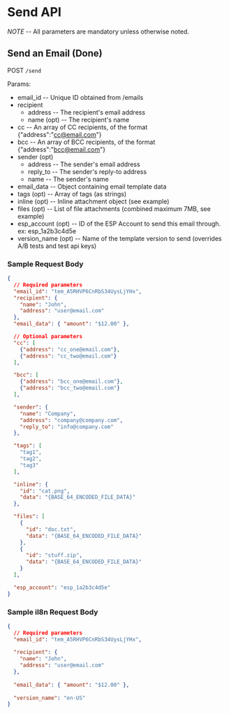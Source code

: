 Send API
=============

*NOTE* -- All parameters are mandatory unless otherwise noted.

Send an Email (Done)
-----------------------

POST `/send`

Params:

- email_id       -- Unique ID obtained from /emails
- recipient      
   - address -- The recipient's email address
   - name (opt) -- The recipient's name
- cc 		-- An array of CC recipients, of the format {"address":"cc@email.com"}
- bcc 		-- An array of BCC recipients, of the format {"address":"bcc@email.com"}
- sender (opt)
   - address 	-- The sender's email address
   - reply_to 	-- The sender's reply-to address
   - name 		-- The sender's name
- email_data 	-- Object containing email template data
- tags (opt) 			-- Array of tags (as strings)
- inline (opt) 		-- Inline attachment object (see example)
- files	(opt)		-- List of file attachments (combined maximum 7MB, see example)
- esp_account (opt)	-- ID of the ESP Account to send this email through. ex: esp_1a2b3c4d5e
- version_name (opt) -- Name of the template version to send (overrides A/B tests and test api keys)

### Sample Request Body

```json
{
  // Required parameters
  "email_id": "tem_A5RHVP6CnRbS34UysLjYHx",
  "recipient": {
    "name": "John",
    "address": "user@email.com"
  },
  "email_data": { "amount": "$12.00" },

  // Optional parameters
  "cc": [
    {"address": "cc_one@email.com"},
    {"address": "cc_two@email.com"}
  ],

  "bcc": [
    {"address": "bcc_one@email.com"},
    {"address": "bcc_two@email.com"}
  ],

  "sender": {
    "name": "Company",
    "address": "company@company.com",
    "reply_to": "info@company.com"
  },

  "tags": [
    "tag1",
    "tag2",
    "tag3"
  ],

  "inline": {
    "id": "cat.png",
    "data": "{BASE_64_ENCODED_FILE_DATA}"
  },

  "files": [
    {
      "id": "doc.txt",
      "data": "{BASE_64_ENCODED_FILE_DATA}"
    },
    {
      "id": "stuff.zip",
      "data": "{BASE_64_ENCODED_FILE_DATA}"
    }
  ],

  "esp_account": "esp_1a2b3c4d5e"
}
```

### Sample il8n Request Body

```json
{
  // Required parameters
  "email_id": "tem_A5RHVP6CnRbS34UysLjYHx",
  
  "recipient": {
    "name": "John",
    "address": "user@email.com"
  },
  
  "email_data": { "amount": "$12.00" },
  
  "version_name": "en-US"
}
```